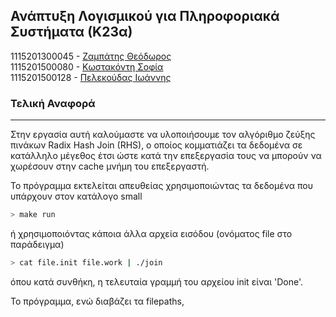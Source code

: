 ## Ανάπτυξη Λογισμικού για Πληροφοριακά Συστήματα (Κ23α)

1115201300045 - [Ζαμπάτης Θεόδωρος](https://github.com/theo-zampatis)  
1115201500080 - [Κωστακόντη Σοφία](https://github.com/SofiaKstk)  
1115201500128 - [Πελεκούδας Ιωάννης](https://github.com/pelekoudasq)  

### Τελική Αναφορά

---

Στην εργασία αυτή καλούμαστε να υλοποιήσουμε τον αλγόριθμο ζεύξης πινάκων Radix Hash Join (RHS), ο οποίος κομματιάζει
τα δεδομένα σε κατάλληλο μέγεθος έτσι ώστε κατά την επεξεργασία τους να μπορούν να χωρέσουν στην cache μνήμη του επεξεργαστή.

Το πρόγραμμα εκτελείται απευθείας χρησιμοποιώντας τα δεδομένα που υπάρχουν στον κατάλογο small
```bash
> make run
```
ή χρησιμοποιόντας κάποια άλλα αρχεία εισόδου (ονόματος file στο παράδειγμα)
```bash
> cat file.init file.work | ./join
```
όπου κατά συνθήκη, η τελευταία γραμμή του αρχείου init είναι 'Done'.

Το πρόγραμμα, ενώ διαβάζει τα filepaths,
